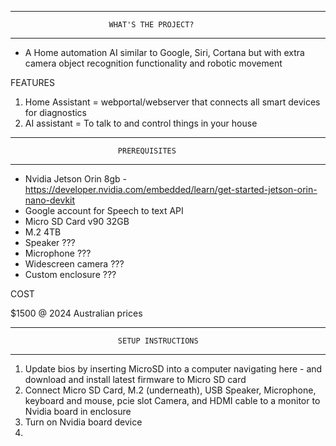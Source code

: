 
___________________________________________________________________________

                          WHAT'S THE PROJECT?
___________________________________________________________________________

* A Home automation AI similar to Google, Siri, Cortana but with extra camera object 
recognition functionality and robotic movement 

FEATURES

1. Home Assistant = webportal/webserver that connects all smart devices for diagnostics
2. AI assistant = To talk to and control things in your house

___________________________________________________________________________

                            PREREQUISITES
___________________________________________________________________________

* Nvidia Jetson Orin 8gb - https://developer.nvidia.com/embedded/learn/get-started-jetson-orin-nano-devkit
* Google account for Speech to text API
* Micro SD Card v90 32GB
* M.2 4TB
* Speaker ???
* Microphone ???
* Widescreen camera ???
* Custom enclosure ???

COST

$1500 @ 2024 Australian prices


___________________________________________________________________________

                            SETUP INSTRUCTIONS
___________________________________________________________________________

1. Update bios by inserting MicroSD into a computer navigating here - 
and download and install latest firmware to Micro SD card 
2. Connect Micro SD Card, M.2 (underneath), USB Speaker, Microphone, keyboard and mouse, pcie slot Camera, and HDMI cable
to a monitor to Nvidia board in enclosure
3. Turn on Nvidia board device
4. 